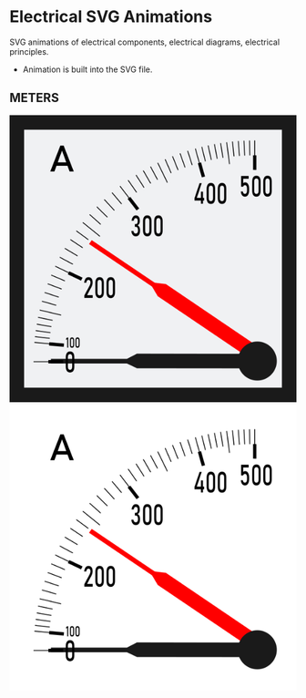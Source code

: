 # Electrical SVG Animations

SVG animations of electrical components, electrical diagrams, electrical principles.
- Animation is built into the SVG file.


## METERS
![Thermic-Ammeter-Animation](METER-thermic-small.svg)
![Thermic-Ammeter-V2-Animation](METER-thermic-v2-small.svg)
